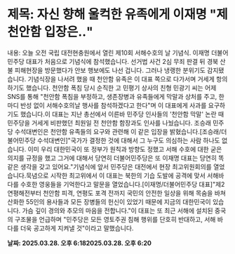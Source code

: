 # **제목: 자신 향해 울컥한 유족에게 이재명 "제 천안함 입장은‥"**

  내용: 오늘 오전 국립 대전현충원에서 열린 제10회 서해수호의 날 기념식. 이재명 더불어민주당 대표가 처음으로 기념식에 참석했습니다. 선거법 사건 2심 무죄 판결 뒤 경북 산불 피해현장을 방문했다가 안보 행보에도 나선 겁니다. 그러나 냉랭한 분위기도 감지됐습니다. 기념식장을 나서려 했을 때 천안함 유족은 이 대표 쪽으로 다가서며 거세게 항의하기도 했습니다. 천안함 폭침 당시 순직한 고 민평기 상사의 친형 민광기 씨는 어제 SNS를 통해 "천안함 폭침을 부정하고, 생존장병과 유족들에게 막말과 상처를 주고, 한마디 반성 없이 서해수호의날 행사를 참석하겠다고 한다"며 이 대표에게 사과를 요구하기도 했습니다.이 대표는 지난 총선에서 이른바 민주당 인사들의 '천안함 막말' 논란 때 민주당을 거세게 비판했던 최원일 전 천안함 함장과도 인사를 나눴습니다. 조승래 민주당 수석대변인은 천안함 유족들의 요구와 관련해 이 같은 입장을 밝혔습니다.[조승래/더불어민주당 수석대변인]"국가가 결정한 것에 대해서 그 누구도 의심하는 사람 하나도 없습니다. 이미 우리 대한민국이 또 정부가 원칙과 방향도 정했고 서해 수호에 대한 굳은 의지를 규정을 했고 그거에 대해서 당연히 더불어민주당은 또 이재명 대표는 당연히 똑같은 생각을 갖고 있어요."기념식에 앞서 민주당은 대전에서 현장 최고위원회의를 열었습니다.묵념으로 시작한 최고위에서 이 대표는 북한의 기습 도발에 공격에 맞서 서해바다를 수호한 영웅들을 기억한다고 말문을 열었습니다.[이재명/더불어민주당 대표]"제2연평해전부터 천안함 피격, 연평도 포격 전까지 국민의 안전한 일상을 위해 목숨을 바쳐 산화한 55인의 용사들과 모든 장병들의 헌신이 있었기 때문에 지금의 대한민국이 있습니다. 가슴 깊이 경의와 추모의 마음을 전합니다."이 대표는 또 최근 서해에 설치된 중국의 구조물을 언급하며 "민주당은 모든 영토주권 침해 행위를 단호히 반대하고, 서해 바다를 더욱 공고하게 지켜낼 것"이라고 말했습니다.

  **날짜: 2025.03.28. 오후 6:182025.03.28. 오후 6:20**